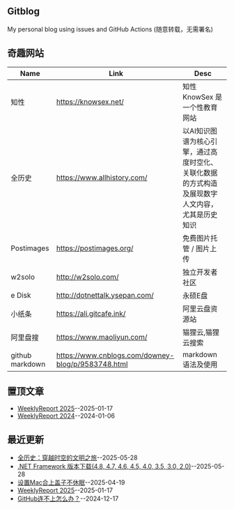 ## Gitblog
My personal blog using issues and GitHub Actions (随意转载，无需署名)
## 奇趣网站
| Name | Link | Desc | 
 | ---- | ---- | ---- |
| 知性 | https://knowsex.net/ | 知性 KnowSex 是一个性教育网站 |
| 全历史 | https://www.allhistory.com/ | 以AI知识图谱为核心引擎，通过高度时空化、关联化数据的方式构造及展现数字人文内容，尤其是历史知识 |
| Postimages | https://postimages.org/ | 免费图片托管 / 图片上传 |
| w2solo | http://w2solo.com/ | 独立开发者社区 |
|  e Disk | http://dotnettalk.ysepan.com/ |  永硕E盘 |
|  小纸条  | https://ali.gitcafe.ink/ |  阿里云盘资源站 |
|  阿里盘搜 | https://www.maoliyun.com/ |  猫狸云,猫狸云搜索 |
|  github markdown | https://www.cnblogs.com/downey-blog/p/9583748.html |  markdown语法及使用 |
## 置顶文章
- [WeeklyReport 2025](https://github.com/goohugo/myblog/issues/42)--2025-01-17
- [WeeklyReport 2024](https://github.com/goohugo/myblog/issues/30)--2024-01-06
## 最近更新
- [全历史：穿越时空的文明之旅](https://github.com/goohugo/myblog/issues/53)--2025-05-28
- [.NET Framework 版本下载(4.8, 4.7, 4.6, 4.5, 4.0, 3.5, 3.0, 2.0)](https://github.com/goohugo/myblog/issues/52)--2025-05-28
- [设置Mac合上盖子不休眠](https://github.com/goohugo/myblog/issues/49)--2025-04-19
- [WeeklyReport 2025](https://github.com/goohugo/myblog/issues/42)--2025-01-17
- [GitHub连不上怎么办？](https://github.com/goohugo/myblog/issues/41)--2024-12-17
